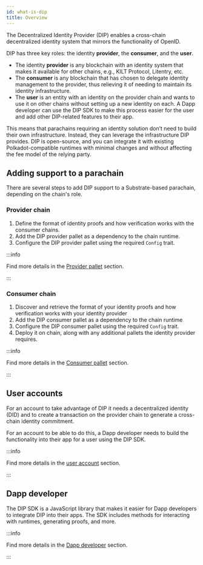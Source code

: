 ```yaml
---
id: what-is-dip
title: Overview
---
```


The Decentralized Identity Provider (DIP) enables a cross-chain decentralized identity system that mirrors the functionality of OpenID.

DIP has three key roles: the identity **provider**, the **consumer**, and the **user**.

- The identity **provider** is any blockchain with an identity system that makes it available for other chains, e.g., KILT Protocol, Litentry, etc.
- The **consumer** is any blockchain that has chosen to delegate identity management to the provider, thus relieving it of needing to maintain its identity infrastructure.
- The **user** is an entity with an identity on the provider chain and wants to use it on other chains without setting up a new identity on each. A Dapp developer can use the DIP SDK to make this process easier for the user and add other DIP-related features to their app.

This means that parachains requiring an identity solution don’t need to build their own infrastructure.
Instead, they can leverage the infrastructure DIP provides.
DIP is open-source, and you can integrate it with existing Polkadot-compatible runtimes with minimal changes and without affecting the fee model of the relying party.

## Adding support to a parachain

There are several steps to add DIP support to a Substrate-based parachain, depending on the chain's role.

### Provider chain

1. Define the format of identity proofs and how verification works with the consumer chains.
2. Add the DIP provider pallet as a dependency to the chain runtime.
3. Configure the DIP provider pallet using the required `Config` trait.

:::info

Find more details in the [Provider pallet](./02_provider.md) section.

:::

### Consumer chain

1. Discover and retrieve the format of your identity proofs and how verification works with your identity provider
2. Add the DIP consumer pallet as a dependency to the chain runtime
3. Configure the DIP consumer pallet using the required `Config` trait.
4. Deploy it on chain, along with any additional pallets the identity provider requires.

:::info

Find more details in the [Consumer pallet](./03_consumer.md) section.

:::

## User accounts

For an account to take advantage of DIP it needs a decentralized identity (DID) and to create a transaction on the provider chain to generate a cross-chain identity commitment.

For an account to be able to do this, a Dapp developer needs to build the functionality into their app for a user using the DIP SDK.

:::info

Find more details in the [user account](./05_user_account.md) section.

:::

## Dapp developer

The DIP SDK is a JavaScript library that makes it easier for Dapp developers to integrate DIP into their apps. The SDK includes methods for interacting with runtimes, generating proofs, and more.

:::info

Find more details in the [Dapp developer](./04_dapp_developer.md) section.

:::